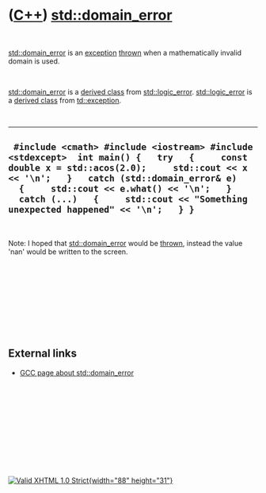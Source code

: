 



 

 

 

 

 

([C++](Cpp.htm)) [std::domain\_error](CppDomain_error.htm)
==========================================================

 

[std::domain\_error](CppDomain_error.htm) is an
[exception](CppException.htm) [thrown](CppThrow.htm) when a
mathematically invalid domain is used.

 

[std::domain\_error](CppDomain_error.htm) is a [derived
class](CppDerivedClass.htm) from
[std::logic\_error](CppLogic_error.htm).
[std::logic\_error](CppLogic_error.htm) is a [derived
class](CppDerivedClass.htm) from [td::exception](CppException.htm).

 

  -----------------------------------------------------------------------------------------------------------------------------------------------------------------------------------------------------------------------------------------------------------------------------------------------------------------------
  ` #include <cmath> #include <iostream> #include <stdexcept>  int main() {   try   {     const double x = std::acos(2.0);     std::cout << x << '\n';   }   catch (std::domain_error& e)   {     std::cout << e.what() << '\n';   }   catch (...)   {     std::cout << "Something unexpected happened" << '\n';   } }`
  -----------------------------------------------------------------------------------------------------------------------------------------------------------------------------------------------------------------------------------------------------------------------------------------------------------------------

 

Note: I hoped that [std::domain\_error](CppDomain_error.htm) would be
[thrown](CppThrow.htm), instead the value 'nan' would be written to the
screen.

 

 

 

 

 

External links
--------------

-   [GCC page about
    std::domain\_error](http://gcc.gnu.org/onlinedocs/libstdc++/libstdc++-html-USERS-4.2/classstd_1_1domain__error.html)

 

 

 

 

 





 

[![Valid XHTML 1.0 Strict](valid-xhtml10.png){width="88"
height="31"}](http://validator.w3.org/check?uri=referer)
